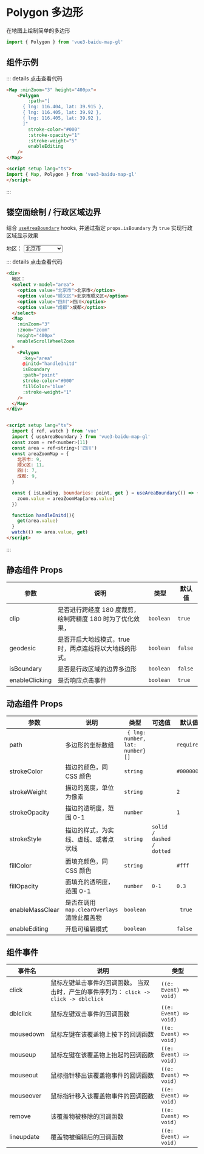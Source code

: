 # Polygon 多边形

在地图上绘制简单的多边形

```ts
import { Polygon } from 'vue3-baidu-map-gl'
```

## 组件示例

<div>
  <Map
    :minZoom="3"
    height="400px"
  >
    <Polygon 
      :path="[
        { lng: 116.387112, lat: 39.920977 },
        { lng: 116.385243, lat: 39.913063 },
        { lng: 116.394226, lat: 39.917988 },
        { lng: 116.401772, lat: 39.921364 },
        { lng: 116.41248, lat: 39.92789 }
      ]"
      stroke-color="#000"
      fillColor="#f90"
      :stroke-opacity="0.4"
      :stroke-weight="1"
    />
  </Map>
</div>


::: details 点击查看代码
```html
<Map :minZoom="3" height="400px">
	<Polygon
		:path="[
      { lng: 116.404, lat: 39.915 },
      { lng: 116.405, lat: 39.92 },
      { lng: 116.405, lat: 39.92 },
	  ]"
		stroke-color="#000"
		:stroke-opacity="1"
		:stroke-weight="5"
		enableEditing
	/>
</Map>

<script setup lang="ts">
import { Map, Polygon } from 'vue3-baidu-map-gl'
</script>
```
:::

## 镂空面绘制 / 行政区域边界

结合 [`useAreaBoundary`](../hooks/useAreaBoundary) hooks, 并通过指定 `props.isBoundary` 为 `true` 实现行政区域显示效果

<div>
  地区：
  <select class="mySelect no-m-t" v-model="area">
    <option value="北京市">北京市</option>
    <option value="顺义区">北京市顺义区</option>
    <option value="四川">四川</option>
    <option value="成都">成都</option>
  </select>
  <Map
    :minZoom="3"
    :zoom="zoom"
    height="400px"
    enableScrollWheelZoom
  >
    <Polygon 
      :key="area"
      @initd="handleInitd"
      isBoundary
      :path="point" 
      stroke-color="#000"
      fillColor='blue'
      :stroke-weight="1"
    />
  </Map>
</div>

::: details 点击查看代码
```html
<div>
  地区：
  <select v-model="area">
    <option value="北京市">北京市</option>
    <option value="顺义区">北京市顺义区</option>
    <option value="四川">四川</option>
    <option value="成都">成都</option>
  </select>
  <Map
    :minZoom="3"
    :zoom="zoom"
    height="400px"
    enableScrollWheelZoom
  >
    <Polygon 
      :key="area"
      @initd="handleInitd"
      isBoundary
      :path="point" 
      stroke-color="#000"
      fillColor='blue'
      :stroke-weight="1"
    />
  </Map>
</div>


<script setup lang="ts">
  import { ref, watch } from 'vue'
  import { useAreaBoundary } from 'vue3-baidu-map-gl'
  const zoom = ref<number>(11)
  const area = ref<string>('四川')
  const areaZoomMap = {
    北京市: 9,
    顺义区: 11,
    四川: 7,
    成都: 9,
  }

  const { isLoading, boundaries: point, get } = useAreaBoundary(() => {
    zoom.value = areaZoomMap[area.value]
  })  

  function handleInitd(){
    get(area.value)
  }
  watch(() => area.value, get)
</script>
```
:::

<script setup lang="ts">
  import { ref, watch } from 'vue'
  import { useAreaBoundary } from '../../../packages/index.ts'
  const zoom = ref<number>(11)
  const area = ref<string>('四川')
  const areaZoomMap = {
    北京市: 9,
    顺义区: 11,
    四川: 7,
    成都: 9,
  }

  const { isLoading, boundaries: point, get } = useAreaBoundary(() => {
    zoom.value = areaZoomMap[area.value]
  })  

  function handleInitd(){
    get(area.value)
  }
  watch(() => area.value, get)
</script>
## 静态组件 Props

| 参数           | 说明                                                       | 类型       | 默认值   |
| -------------- | ---------------------------------------------------------- | ---------- | -------- |
| clip           | 是否进行跨经度 180 度裁剪，绘制跨精度 180 时为了优化效果， | `boolean ` | `true `  |
| geodesic       | 是否开启大地线模式，true 时，两点连线将以大地线的形式。    | `boolean ` | `false ` |
| isBoundary     | 是否是行政区域的边界多边形                                 | `boolean ` | `false ` |
| enableClicking | 是否响应点击事件                                           | `boolean ` | `true `  |

## 动态组件 Props

| 参数            | 说明                                        | 类型                             | 可选值                    | 默认值     |
| --------------- | ------------------------------------------- | -------------------------------- | ------------------------- | ---------- |
| path            | 多边形的坐标数组                            | ` { lng: number, lat: number}[]` |                           | `required` |
| strokeColor     | 描边的颜色，同 CSS 颜色                     | `string`                         |                           | `#000000`  |
| strokeWeight    | 描边的宽度，单位为像素                      | `string `                        |                           | `2 `       |
| strokeOpacity   | 描边的透明度，范围 0-1                      | `number `                        |                           | `1 `       |
| strokeStyle     | 描边的样式，为实线、虚线、或者点状线        | `string `                        | `solid / dashed / dotted` |            |
| fillColor       | 面填充颜色，同 CSS 颜色                     | `string `                        |                           | `#fff`     |
| fillOpacity     | 面填充的透明度，范围 0-1                    | `number `                        | `0-1`                     | `0.3 `     |
| enableMassClear | 是否在调用 `map.clearOverlays` 清除此覆盖物 | `boolean`                        |                           | ` true`    |
| enableEditing   | 开启可编辑模式                              | `boolean `                       |                           | `false `   |

## 组件事件

| 事件名     | 说明                                                                                    | 类型                   |
| ---------- | --------------------------------------------------------------------------------------- | ---------------------- |
| click      | 鼠标左键单击事件的回调函数。 当双击时，产生的事件序列为： `click -> click -> dblclick ` | `((e: Event) => void)` |
| dblclick   | 鼠标左键双击事件的回调函数                                                              | `((e: Event) => void)` |
| mousedown  | 鼠标左键在该覆盖物上按下的回调函数                                                      | `((e: Event) => void)` |
| mouseup    | 鼠标左键在该覆盖物上抬起的回调函数                                                      | `((e: Event) => void)` |
| mouseout   | 鼠标指针移出该覆盖物事件的回调函数                                                      | `((e: Event) => void)` |
| mouseover  | 鼠标指针移入该覆盖物事件的回调函数                                                      | `((e: Event) => void)` |
| remove     | 该覆盖物被移除的回调函数                                                                | `((e: Event) => void)` |
| lineupdate | 覆盖物被编辑后的回调函数                                                                | `((e: Event) => void)` |
